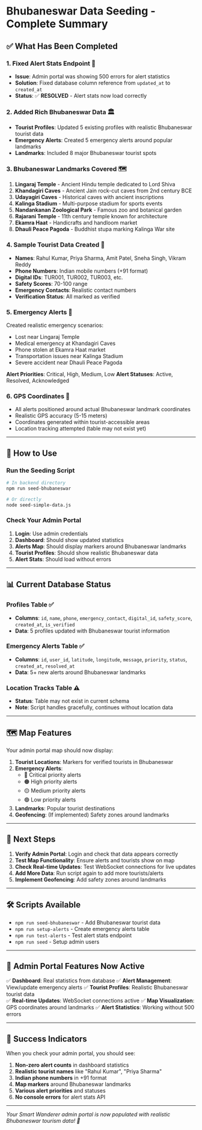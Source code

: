 # Bhubaneswar Data Seeding - Complete Summary

## ✅ What Has Been Completed

### 1. **Fixed Alert Stats Endpoint** 🔧
- **Issue**: Admin portal was showing 500 errors for alert statistics
- **Solution**: Fixed database column reference from `updated_at` to `created_at`
- **Status**: ✅ **RESOLVED** - Alert stats now load correctly

### 2. **Added Rich Bhubaneswar Data** 🏛️
- **Tourist Profiles**: Updated 5 existing profiles with realistic Bhubaneswar tourist data
- **Emergency Alerts**: Created 5 emergency alerts around popular landmarks
- **Landmarks**: Included 8 major Bhubaneswar tourist spots

### 3. **Bhubaneswar Landmarks Covered** 🗺️
1. **Lingaraj Temple** - Ancient Hindu temple dedicated to Lord Shiva
2. **Khandagiri Caves** - Ancient Jain rock-cut caves from 2nd century BCE
3. **Udayagiri Caves** - Historical caves with ancient inscriptions
4. **Kalinga Stadium** - Multi-purpose stadium for sports events
5. **Nandankanan Zoological Park** - Famous zoo and botanical garden
6. **Rajarani Temple** - 11th century temple known for architecture
7. **Ekamra Haat** - Handicrafts and handloom market
8. **Dhauli Peace Pagoda** - Buddhist stupa marking Kalinga War site

### 4. **Sample Tourist Data Created** 👥
- **Names**: Rahul Kumar, Priya Sharma, Amit Patel, Sneha Singh, Vikram Reddy
- **Phone Numbers**: Indian mobile numbers (+91 format)
- **Digital IDs**: TUR001, TUR002, TUR003, etc.
- **Safety Scores**: 70-100 range
- **Emergency Contacts**: Realistic contact numbers
- **Verification Status**: All marked as verified

### 5. **Emergency Alerts** 🚨
Created realistic emergency scenarios:
- Lost near Lingaraj Temple
- Medical emergency at Khandagiri Caves  
- Phone stolen at Ekamra Haat market
- Transportation issues near Kalinga Stadium
- Severe accident near Dhauli Peace Pagoda

**Alert Priorities**: Critical, High, Medium, Low
**Alert Statuses**: Active, Resolved, Acknowledged

### 6. **GPS Coordinates** 📍
- All alerts positioned around actual Bhubaneswar landmark coordinates
- Realistic GPS accuracy (5-15 meters)
- Coordinates generated within tourist-accessible areas
- Location tracking attempted (table may not exist yet)

---

## 🚀 How to Use

### Run the Seeding Script
```bash
# In backend directory
npm run seed-bhubaneswar

# Or directly
node seed-simple-data.js
```

### Check Your Admin Portal
1. **Login**: Use admin credentials
2. **Dashboard**: Should show updated statistics
3. **Alerts Map**: Should display markers around Bhubaneswar landmarks
4. **Tourist Profiles**: Should show realistic Bhubaneswar data
5. **Alert Stats**: Should load without errors

---

## 📊 Current Database Status

### Profiles Table ✅
- **Columns**: `id`, `name`, `phone`, `emergency_contact`, `digital_id`, `safety_score`, `created_at`, `is_verified`
- **Data**: 5 profiles updated with Bhubaneswar tourist information

### Emergency Alerts Table ✅
- **Columns**: `id`, `user_id`, `latitude`, `longitude`, `message`, `priority`, `status`, `created_at`, `resolved_at`
- **Data**: 5+ new alerts around Bhubaneswar landmarks

### Location Tracks Table ⚠️
- **Status**: Table may not exist in current schema
- **Note**: Script handles gracefully, continues without location data

---

## 🗺️ Map Features

Your admin portal map should now display:

1. **Tourist Locations**: Markers for verified tourists in Bhubaneswar
2. **Emergency Alerts**: 
   - 🔴 Critical priority alerts
   - 🟠 High priority alerts  
   - 🟡 Medium priority alerts
   - 🟢 Low priority alerts
3. **Landmarks**: Popular tourist destinations
4. **Geofencing**: (If implemented) Safety zones around landmarks

---

## 🎯 Next Steps

1. **Verify Admin Portal**: Login and check that data appears correctly
2. **Test Map Functionality**: Ensure alerts and tourists show on map
3. **Check Real-time Updates**: Test WebSocket connections for live updates
4. **Add More Data**: Run script again to add more tourists/alerts
5. **Implement Geofencing**: Add safety zones around landmarks

---

## 🛠️ Scripts Available

- `npm run seed-bhubaneswar` - Add Bhubaneswar tourist data
- `npm run setup-alerts` - Create emergency alerts table
- `npm run test-alerts` - Test alert stats endpoint
- `npm run seed` - Setup admin users

---

## 📱 Admin Portal Features Now Active

✅ **Dashboard**: Real statistics from database
✅ **Alert Management**: View/update emergency alerts
✅ **Tourist Profiles**: Realistic Bhubaneswar tourist data  
✅ **Real-time Updates**: WebSocket connections active
✅ **Map Visualization**: GPS coordinates around landmarks
✅ **Alert Statistics**: Working without 500 errors

---

## 🌟 Success Indicators

When you check your admin portal, you should see:

1. **Non-zero alert counts** in dashboard statistics
2. **Realistic tourist names** like "Rahul Kumar", "Priya Sharma"
3. **Indian phone numbers** in +91 format
4. **Map markers** around Bhubaneswar landmarks
5. **Various alert priorities** and statuses
6. **No console errors** for alert stats API

---

*Your Smart Wanderer admin portal is now populated with realistic Bhubaneswar tourism data! 🎉*